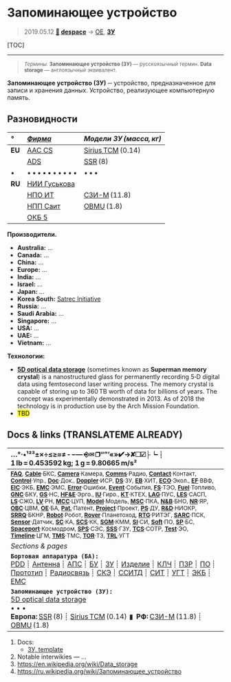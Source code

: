 # Запоминающее устройство
> 2019.05.12 **[🚀](../index/index.md) [despace](index.md)** → [OE](oe.md), **[ЗУ](ds.md)**

[TOC]

---

> <small>*Термины:* **Запоминающее устройство (ЗУ)** — русскоязычный термин. **Data storage** — англоязычный эквивалент.</small>

**Запоминающее устройство (ЗУ)** ─ устройство, предназначенное для записи и хранения данных. Устройство, реализующее компьютерную память.



## Разновидности

|*°*|*[Фирма](contact.md)*|*Модели ЗУ (масса, кг)*|
|:--|:--|:--|
|**EU**|[AAC CS](zz_aac_cs.md)|[Sirius TCM](sirius_tcm.md) (0.14)|
||[ADS](zz_ads.md)|[SSR](ssr.md) (8)|
|•|• • • • • • • • • •|• • •|
|**RU**|[НИИ Гуськова](zz_niimp.md)||
||[НПО ИТ](zz_npoit.md)|[СЗИ-М](szi_m.md) (11.8)|
||[НПП Саит](zz_sait_ltd.md)|[OBMU](sait_obmu.md) (1.8)|
||[ОКБ 5](zz_okb5.md)||

**Производители.**

   - **Australia:** …
   - **Canada:** …
   - **China:** …
   - **Europe:** …
   - **India:** …
   - **Israel:** …
   - **Japan:** …
   - **Korea South:** [Satrec Initiative](zz_satreci.md)
   - **Russia:** …
   - **Saudi Arabia:** …
   - **Singapore:** …
   - **USA:** …
   - **UAE:** …
   - **Vietnam:** …

**Технологии:**

   - **[5D optical data storage](5dods.md)** (sometimes known as **Superman memory crystal**) is a nanostructured glass for permanently recording 5‑D digital data using femtosecond laser writing process. The memory crystal is capable of storing up to 360 TB worth of data for billions of years. The concept was experimentally demonstrated in 2013. As of 2018 the technology is in production use by the Arch Mission Foundation.
   - <mark>TBD</mark>



<p style="page-break-after:always"> </p>

## Docs & links (TRANSLATEME ALREADY)
|…°·•¹²³±×÷≤≥≈≠ ‑ −— ⎆✉ ❐“”’«»✔→✘☐☑├┕┆ 1 lb = 0.453592 kg; 1 g = 9.80665 m/s²|
|:--|
|<small>**[FAQ](faq.md)**, **[Cable](cable.md)**·БКС, **[Camera](cam.md)**·Камера, **[Comms](comms.md)**·Радио, **[Contact](contact.md)**·Контакт, **[Control](control.md)**·Упр., **[Doc](doc.md)**·Док., **[Doppler](doppler.md)**·ИСР, **[DS](ds.md)**·ЗУ, **[EB](eb.md)**·ХИТ, **[ECO](ecology.md)**·Экол., **[EF](ef.md)**·ВВФ, **[ElC](elc.md)**·ЭКБ, **[EMC](emc.md)**·ЭМС, **[Error](error.md)**·Ошибки, **[Event](event.md)**·События, **[FS](fs.md)**·ТЭО, **[Fuel](fuel.md)**·Топливо, **[GNC](gnc.md)**·БКУ, **[GS](scs.md)**·НС, **[HF&E](hfe.md)**·Эрго., **[IU](iu.md)**·Гиро., **[KT](kt.md)**·КТЕХ, **[LAG](lag.md)**·ПУC, **[LES](les.md)**·САСП, **[LS](ls.md)**·СЖО, **[LV](lv.md)**·РН, **[MCC](mcc.md)**·ЦУП, **[Model](model.md)**·Модель, **[MSC](sc.md)**·ПКА, **[N&B](nnb.md)**·БНО, **[NR](nr.md)**·ЯР, **[OBC](obc.md)**·ЦВМ, **[OE](oe.md)**·БА, **[Pat.](патент.md)**·Патент, **[Project](project.md)**·Проект, **[PS](ps.md)**·ДУ, **[R&D](rnd.md)**·НИОКР, **[SRRQ](srrq.md)**·БКНР, **[Robot](robotics.md)**·Робот, **[Rover](rover.md)**·Планетоход, **[RTG](rtg.md)**·РИТЭГ, **[SARC](sarc.md)**·ПСК, **[Sensor](sensor.md)**·Датчик, **[SC](sc.md)**·КА, **[SCS](scs.md)**·КК, **[SGM](sgm.md)**·КММ, **[SI](si.md)**·СИ, **[Soft](soft.md)**·ПО, **[SP](sp.md)**·БС, **[Spaceport](spaceport.md)**·Космодром, **[SPS](sps.md)**·СЭС, **[SSS](sss.md)**·ГЗУ, **[TCS](tcs.md)**·СОТР, **[Test](test.md)**·ЭО, **[Timeline](timeline.md)**·ЦГМ, **[TMS](tms.md)**·ТМС, **[TOR](tor.md)**·ТЗ, **[TRL](trl.md)**·УГТ</small>|
|*Sections & pages*|
|**`Бортовая аппаратура (БА):`**<br> [PDD](pdd.md) ┊ [Антенна](antenna.md) ┊ [АПС](hns.md) ┊ [БУ](sp.md) ┊ [ЗУ](ds.md) ┊ [Изделие](unit.md) ┊ [КЛЧ](clean_lvl.md) ┊ [ПЗР](fov.md) ┊ [ПО](soft.md) ┊ [Прототип](prototype.md) ┊ [Радиосвязь](comms.md) ┊ [СКЭ](elmsys.md) ┊ [ССИТД](tsdcs.md) ┊ [СИТ](etedp.md) ┊ [УГТ](trl.md) ┊ [ЭКБ](elc.md) ┊ [EMC](emc.md)|
|**`Запоминающее устройство (ЗУ):`**<br> [5D optical data storage](5dods.md) <br>• • •<br> **Европа:** [SSR](ssr.md) (8) ┊ [Sirius TCM](sirius_tcm.md) (0.14)  ▮  **РФ:** [СЗИ-М](szi_m.md) (11.8) ┊ [OBMU](sait_obmu.md) (1.8)|

   1. Docs:
      - [ЗУ, template](template_ds.md)
   1. Notable interwikies — …
   1. <https://en.wikipedia.org/wiki/Data_storage>
   1. <https://ru.wikipedia.org/wiki/Запоминающее_устройство>


